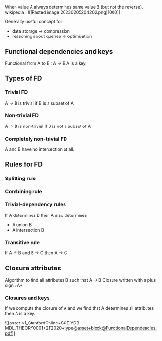 When value A always determines same value B (but not the reverse). wikipedia :
![[Pasted image 20230205204202.png|1000]]

Generally useful concept for
- data storage -> compression
- reasoning about queries -> optimisation

## Functional dependencies and keys

Functional from A to B : A -> B
A is a key.

## Types of FD

### Trivial FD
A -> B is trivial if B is a subset of A

### Non-trivial FD
A -> B is non-trivial if B is not a subset of A

### Completely non-trivial FD
A and B have no intersection at all.

## Rules for FD

### Splitting rule

### Combining rule

### Trivial-dependency rules
If A determines B then A also determines
- A union B
- A intersection B

### Transitive rule
If A -> B and B -> C then A -> C

## Closure attributes

Algorithm to find all attributes B such that A -> B
Closure written with a plus sign : A+

### Closures and keys

If we compute the closure of A and we find that A determines all attributes then A is a key.



![[asset-v1_StanfordOnline+SOE.YDB-MDL_THEORY0001+2T2020+type@asset+block@FunctionalDependencies.pdf]]